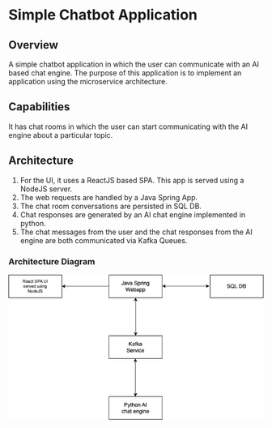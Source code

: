 # Simple Chatbot Application

## Overview

A simple chatbot application in which the user can communicate with an AI based chat engine. The purpose of this application is to implement an application using the microservice architecture.

## Capabilities

It has chat rooms in which the user can start communicating with the AI engine about a particular topic.

## Architecture

1. For the UI, it uses a ReactJS based SPA. This app is served using a NodeJS server.
2. The web requests are handled by a Java Spring App.
3. The chat room conversations are persisted in SQL DB.
4. Chat responses are generated by an AI chat engine implemented in python.
5. The chat messages from the user and the chat responses from the AI engine are both communicated via Kafka Queues.

### Architecture Diagram

![simple-chatbot-architecture](./resources/simple-chatbot-architecture.jpg)
